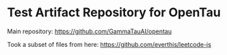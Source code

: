 # Test Artifact Repository for OpenTau

Main repository: https://github.com/GammaTauAI/opentau

Took a subset of files from here: https://github.com/everthis/leetcode-js
